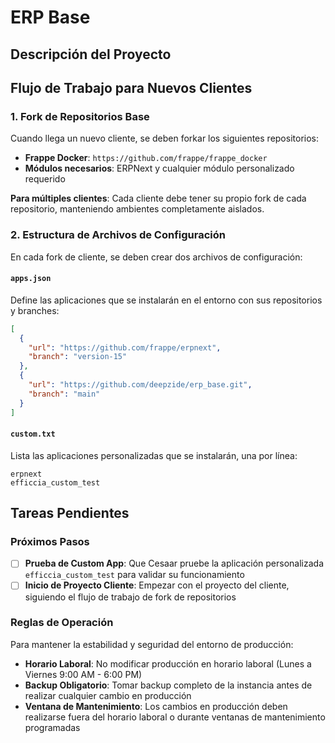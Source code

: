 # ERP Base

## Descripción del Proyecto



## Flujo de Trabajo para Nuevos Clientes

### 1. Fork de Repositorios Base

Cuando llega un nuevo cliente, se deben forkar los siguientes repositorios:

- **Frappe Docker**: `https://github.com/frappe/frappe_docker`
- **Módulos necesarios**: ERPNext y cualquier módulo personalizado requerido

**Para múltiples clientes**: Cada cliente debe tener su propio fork de cada repositorio, manteniendo ambientes completamente aislados.

### 2. Estructura de Archivos de Configuración

En cada fork de cliente, se deben crear dos archivos de configuración:

#### `apps.json`
Define las aplicaciones que se instalarán en el entorno con sus repositorios y branches:

```json
[
  {
    "url": "https://github.com/frappe/erpnext",
    "branch": "version-15"
  },
  {
    "url": "https://github.com/deepzide/erp_base.git", 
    "branch": "main"
  }
]
```

#### `custom.txt`
Lista las aplicaciones personalizadas que se instalarán, una por línea:

```
erpnext
efficcia_custom_test
```

## Tareas Pendientes

### Próximos Pasos

- [ ] **Prueba de Custom App**: Que Cesaar pruebe la aplicación personalizada `efficcia_custom_test` para validar su funcionamiento
- [ ] **Inicio de Proyecto Cliente**: Empezar con el proyecto del cliente, siguiendo el flujo de trabajo de fork de repositorios

### Reglas de Operación

Para mantener la estabilidad y seguridad del entorno de producción:

- **Horario Laboral**: No modificar producción en horario laboral (Lunes a Viernes 9:00 AM - 6:00 PM)
- **Backup Obligatorio**: Tomar backup completo de la instancia antes de realizar cualquier cambio en producción
- **Ventana de Mantenimiento**: Los cambios en producción deben realizarse fuera del horario laboral o durante ventanas de mantenimiento programadas


